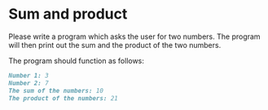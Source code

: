 
# Sum and product

Please write a program which asks the user for two numbers. The program will then print out the sum and the product of the two numbers.

The program should function as follows:

```markdown
Number 1: 3
Number 2: 7
The sum of the numbers: 10
The product of the numbers: 21
```
